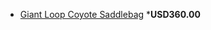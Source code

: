 * [Giant Loop Coyote Saddlebag](http://shop.giantloopmoto.com/c/saddlebag-systems-by-giant-loop_coyote-saddlebag-153)
 ***USD360.00** 

